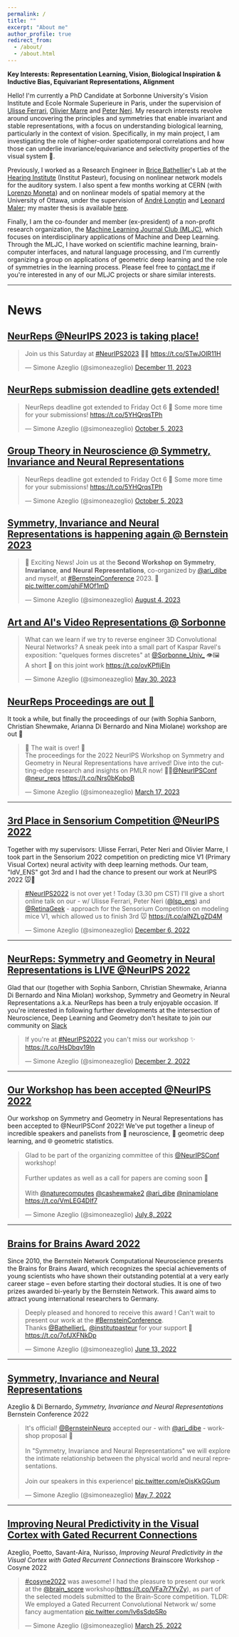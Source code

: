 ```yaml
---
permalink: /
title: ""
excerpt: "About me"
author_profile: true
redirect_from: 
  - /about/
  - /about.html
---
```


**Key Interests: Representation Learning, Vision, Biological Inspiration & Inductive Bias, Equivariant Representations, Alignment**

Hello! I'm currently a PhD Candidate at Sorbonne University's Vision Institute and Ecole Normale Superieure in Paris, under the supervision of [Ulisse Ferrari](https://scholar.google.it/citations?user=89XheA0AAAAJ&hl=it), [Olivier Marre](http://oliviermarre.free.fr/) and [Peter Neri](https://sites.google.com/site/neripeter/). My research interests revolve around uncovering the principles and symmetries that enable invariant and stable representations, with a focus on understanding biological learning, particularly in the context of vision. Specifically, in my main project, I am investigating the role of higher-order spatiotemporal correlations and how those can underlie invariance/equivariance and selectivity properties of the visual system 🧠. 

Previously, I worked as a Research Engineer in [Brice Bathellier](https://www.bathellier-lab.org/people/Brice)'s Lab at the [Hearing Institute](https://www.institut-audition.fr/en) (Institut Pasteur), focusing on nonlinear network models for the auditory system. I also spent a few months working at CERN (with [Lorenzo Moneta](https://root.cern/about/team/#Lorenzo%20Moneta)) and on nonlinear models of spatial memory at the University of Ottawa, under the supervision of [André Longtin](https://mysite.science.uottawa.ca/alongtin/) and [Leonard Maler](https://www.uottawa.ca/brain/people/maler-leonard); my master thesis is available [here](/files/Simone_Azeglio_Master_Thesis.pdf).

Finally, I am the co-founder and member (ex-president) of a non-profit research organization, the [Machine Learning Journal Club (MLJC)](https://www.mljc.it), which focuses on interdisciplinary applications of Machine and Deep Learning. Through the MLJC, I have worked on scientific machine learning, brain-computer interfaces, and natural language processing, and I'm currently organizing a group on applications of geometric deep learning and the role of symmetries in the learning process. Please feel free to [contact me](mailto:simone.azeglio@gmail.com) if you're interested in any of our MLJC projects or share similar interests.

-----------

# News


## [NeurReps @NeurIPS 2023 is taking place!](https://www.neurreps.org/)

<blockquote class="twitter-tweet"><p lang="en" dir="ltr">Join us this Saturday at <a href="https://twitter.com/hashtag/NeurIPS2023?src=hash&amp;ref_src=twsrc%5Etfw">#NeurIPS2023</a> 🧠🤯 <a href="https://t.co/STwJOlR11H">https://t.co/STwJOlR11H</a></p>&mdash; Simone Azeglio (@simoneazeglio) <a href="https://twitter.com/simoneazeglio/status/1734298173273788667?ref_src=twsrc%5Etfw">December 11, 2023</a></blockquote> <script async src="https://platform.twitter.com/widgets.js" charset="utf-8"></script>


## [NeurReps submission deadline gets extended!](https://www.neurreps.org/call-for-papers)

<blockquote class="twitter-tweet"><p lang="en" dir="ltr">NeurReps deadline got extended to Friday Oct 6 🥳 Some more time for your submissions! <a href="https://t.co/5YHQrqsTPh">https://t.co/5YHQrqsTPh</a></p>&mdash; Simone Azeglio (@simoneazeglio) <a href="https://twitter.com/simoneazeglio/status/1709861158419583455?ref_src=twsrc%5Etfw">October 5, 2023</a></blockquote> <script async src="https://platform.twitter.com/widgets.js" charset="utf-8"></script>

## [Group Theory in Neuroscience @ Symmetry, Invariance and Neural Representations](https://bernstein-network.de/bernstein-conference/program/satellite-workshops/neural-representations/)

<blockquote class="twitter-tweet"><p lang="en" dir="ltr">NeurReps deadline got extended to Friday Oct 6 🥳 Some more time for your submissions! <a href="https://t.co/5YHQrqsTPh">https://t.co/5YHQrqsTPh</a></p>&mdash; Simone Azeglio (@simoneazeglio) <a href="https://twitter.com/simoneazeglio/status/1709861158419583455?ref_src=twsrc%5Etfw">October 5, 2023</a></blockquote> <script async src="https://platform.twitter.com/widgets.js" charset="utf-8"></script>

## [Symmetry, Invariance and Neural Representations is happening again @ Bernstein 2023](https://bernstein-network.de/bernstein-conference/program/satellite-workshops/neural-representations/)

<blockquote class="twitter-tweet"><p lang="en" dir="ltr">📢 Exciting News! Join us at the 𝐒𝐞𝐜𝐨𝐧𝐝 𝐖𝐨𝐫𝐤𝐬𝐡𝐨𝐩 𝐨𝐧 𝐒𝐲𝐦𝐦𝐞𝐭𝐫𝐲, 𝐈𝐧𝐯𝐚𝐫𝐢𝐚𝐧𝐜𝐞, 𝐚𝐧𝐝 𝐍𝐞𝐮𝐫𝐚𝐥 𝐑𝐞𝐩𝐫𝐞𝐬𝐞𝐧𝐭𝐚𝐭𝐢𝐨𝐧𝐬, co-organized by <a href="https://twitter.com/ari_dibe?ref_src=twsrc%5Etfw">@ari_dibe</a> and myself, at <a href="https://twitter.com/hashtag/BernsteinConference?src=hash&amp;ref_src=twsrc%5Etfw">#BernsteinConference</a> 2023. 🎉 <a href="https://t.co/qhiFMOf1mD">pic.twitter.com/qhiFMOf1mD</a></p>&mdash; Simone Azeglio (@simoneazeglio) <a href="https://twitter.com/simoneazeglio/status/1687456976526077957?ref_src=twsrc%5Etfw">August 4, 2023</a></blockquote> <script async src="https://platform.twitter.com/widgets.js" charset="utf-8"></script>

## [Art and AI's Video Representations @ Sorbonne](https://www.youtube.com/watch?v=2qsx2bEztho&ab_channel=SorbonneUniversit%C3%A9)
<blockquote class="twitter-tweet"><p lang="en" dir="ltr">What can we learn if we try to reverse engineer 3D Convolutional Neural Networks? A sneak peek into a small part of Kaspar Ravel&#39;s exposition: &quot;quelques formes discretes&quot; at <a href="https://twitter.com/Sorbonne_Univ_?ref_src=twsrc%5Etfw">@Sorbonne_Univ_</a> 👁️🖼️ <br>A short 🧵 on this joint work <a href="https://t.co/ovKPfIjEln">https://t.co/ovKPfIjEln</a></p>&mdash; Simone Azeglio (@simoneazeglio) <a href="https://twitter.com/simoneazeglio/status/1663585072673325057?ref_src=twsrc%5Etfw">May 30, 2023</a></blockquote> <script async src="https://platform.twitter.com/widgets.js" charset="utf-8"></script>

## [NeurReps Proceedings are out 🎉](http://proceedings.mlr.press/v197/)

It took a while, but finally the proceedings of our (with Sophia Sanborn, Christian Shewmake, Arianna Di Bernardo and Nina Miolane) workshop are out 🎉

<blockquote class="twitter-tweet"><p lang="en" dir="ltr">🎉 The wait is over! 🎉 <br>The proceedings for the 2022 NeurIPS Workshop on Symmetry and Geometry in Neural Representations have arrived! Dive into the cutting-edge research and insights on PMLR now! 🧠🔥<a href="https://twitter.com/NeurIPSConf?ref_src=twsrc%5Etfw">@NeurIPSConf</a> <a href="https://twitter.com/neur_reps?ref_src=twsrc%5Etfw">@neur_reps</a> <a href="https://t.co/Nrs0bKpboB">https://t.co/Nrs0bKpboB</a></p>&mdash; Simone Azeglio (@simoneazeglio) <a href="https://twitter.com/simoneazeglio/status/1636809810120261633?ref_src=twsrc%5Etfw">March 17, 2023</a></blockquote> <script async src="https://platform.twitter.com/widgets.js" charset="utf-8"></script>

---------

## [3rd Place in Sensorium Competition @NeurIPS 2022](https://sensorium2022.net/home)

Together with my supervisors: Ulisse Ferrari, Peter Neri and Olivier Marre, I took part in the Sensorium 2022 competition on predicting mice V1 (Primary Visual Cortex) neural activity with deep learning methods. Our team, "IdV_ENS" got 3rd and I had the chance to present our work at NeurIPS 2022 🐭🧠

<blockquote class="twitter-tweet"><p lang="en" dir="ltr"><a href="https://twitter.com/hashtag/NeurIPS2022?src=hash&amp;ref_src=twsrc%5Etfw">#NeurIPS2022</a> is not over yet ! Today (3.30 pm CST) I&#39;ll give a short online talk on our - w/ Ulisse Ferrari, Peter Neri (<a href="https://twitter.com/lsp_ens?ref_src=twsrc%5Etfw">@lsp_ens</a>) and <a href="https://twitter.com/RetinaGeek?ref_src=twsrc%5Etfw">@RetinaGeek</a> - approach for the Sensorium Competition on modeling mice V1, which allowed us to finish 3rd 🐭 <a href="https://t.co/alNZLgZD4M">https://t.co/alNZLgZD4M</a></p>&mdash; Simone Azeglio (@simoneazeglio) <a href="https://twitter.com/simoneazeglio/status/1600166755481145345?ref_src=twsrc%5Etfw">December 6, 2022</a></blockquote> <script async src="https://platform.twitter.com/widgets.js" charset="utf-8"></script>

---------

## [NeurReps: Symmetry and Geometry in Neural Representations is LIVE @NeurIPS 2022](https://www.neurreps.org/schedule)

Glad that our (together with Sophia Sanborn, Christian Shewmake, Arianna Di Bernardo and Nina Miolan) workshop, Symmetry and Geometry in Neural Representations a.k.a. NeurReps has been a truly enjoyable occasion. 
If you're interested in following further developments at the intersection of Neuroscience, Deep Learning and Geometry don't hesitate to join our community on [Slack](https://www.neurreps.org/community)


<blockquote class="twitter-tweet"><p lang="en" dir="ltr">If you&#39;re at <a href="https://twitter.com/hashtag/NeurIPS2022?src=hash&amp;ref_src=twsrc%5Etfw">#NeurIPS2022</a> you can&#39;t miss our workshop ✨ <a href="https://t.co/HsDbqv19ln">https://t.co/HsDbqv19ln</a></p>&mdash; Simone Azeglio (@simoneazeglio) <a href="https://twitter.com/simoneazeglio/status/1598788963690377216?ref_src=twsrc%5Etfw">December 2, 2022</a></blockquote> <script async src="https://platform.twitter.com/widgets.js" charset="utf-8"></script>

---------

## [Our Workshop has been accepted @NeurIPS 2022](https://www.neurreps.org/)

Our workshop on Symmetry and Geometry in Neural Representations has been accepted to @NeurIPSConf 2022! 
We've put together a lineup of incredible speakers and panelists from 🧠 neuroscience, 🤖 geometric deep learning, and 🌐 geometric statistics.

<blockquote class="twitter-tweet"><p lang="en" dir="ltr">Glad to be part of the organizing committee of this <a href="https://twitter.com/NeurIPSConf?ref_src=twsrc%5Etfw">@NeurIPSConf</a> workshop! <br><br>Further updates as well as a call for papers are coming soon 👀<br><br>With <a href="https://twitter.com/naturecomputes?ref_src=twsrc%5Etfw">@naturecomputes</a> <a href="https://twitter.com/cashewmake2?ref_src=twsrc%5Etfw">@cashewmake2</a> <a href="https://twitter.com/ari_dibe?ref_src=twsrc%5Etfw">@ari_dibe</a> <a href="https://twitter.com/ninamiolane?ref_src=twsrc%5Etfw">@ninamiolane</a> <a href="https://t.co/VmLEG4DIf7">https://t.co/VmLEG4DIf7</a></p>&mdash; Simone Azeglio (@simoneazeglio) <a href="https://twitter.com/simoneazeglio/status/1545325709840760835?ref_src=twsrc%5Etfw">July 8, 2022</a></blockquote> <script async src="https://platform.twitter.com/widgets.js" charset="utf-8"></script>

---------

## [Brains for Brains Award 2022](https://bernstein-network.de/en/newsroom/news/brains-for-brains-awardee-2022/)

Since 2010, the Bernstein Network Computational Neuroscience presents the Brains for Brains Award, which recognizes the special achievements of young scientists who have shown their outstanding potential at a very early career stage – even before starting their doctoral studies. It is one of two prizes awarded bi-yearly by the Bernstein Network. This award aims to attract young international researchers to Germany.

<blockquote class="twitter-tweet"><p lang="en" dir="ltr">Deeply pleased and honored to receive this award ! Can&#39;t wait to present our work at the <a href="https://twitter.com/hashtag/BernsteinConference?src=hash&amp;ref_src=twsrc%5Etfw">#BernsteinConference</a>. <br>Thanks <a href="https://twitter.com/BathellierL?ref_src=twsrc%5Etfw">@BathellierL</a>, <a href="https://twitter.com/institutpasteur?ref_src=twsrc%5Etfw">@institutpasteur</a> for your support 🧠 <a href="https://t.co/7ofJXFNkDp">https://t.co/7ofJXFNkDp</a></p>&mdash; Simone Azeglio (@simoneazeglio) <a href="https://twitter.com/simoneazeglio/status/1536414586190143489?ref_src=twsrc%5Etfw">June 13, 2022</a></blockquote> <script async src="https://platform.twitter.com/widgets.js" charset="utf-8"></script>

----------

## [Symmetry, Invariance and Neural Representations](https://bernstein-network.de/bernstein-conference/program/satellite-workshops/symmetry-invariance-and-neural-representations/)

Azeglio & Di Bernardo, <i>Symmetry, Invariance and Neural Representations</i> Bernstein Conference 2022

<blockquote class="twitter-tweet"><p lang="en" dir="ltr">It&#39;s official! <a href="https://twitter.com/BernsteinNeuro?ref_src=twsrc%5Etfw">@BernsteinNeuro</a> accepted our - with <a href="https://twitter.com/ari_dibe?ref_src=twsrc%5Etfw">@ari_dibe</a> - workshop proposal 🧠 <br><br>In &quot;Symmetry, Invariance and Neural Representations&quot; we will explore the intimate relationship between the physical world and neural representations. <br><br>Join our speakers in this experience! <a href="https://t.co/eOisKkGGum">pic.twitter.com/eOisKkGGum</a></p>&mdash; Simone Azeglio (@simoneazeglio) <a href="https://twitter.com/simoneazeglio/status/1523036342565105664?ref_src=twsrc%5Etfw">May 7, 2022</a></blockquote> <script async src="https://platform.twitter.com/widgets.js" charset="utf-8"></script>

----------

## [Improving Neural Predictivity in the Visual Cortex with Gated Recurrent Connections](https://openreview.net/references/pdf?id=HbNa-jRWf5)

Azeglio, Poetto, Savant-Aira, Nurisso, <i>Improving Neural Predictivity in the Visual Cortex with Gated Recurrent Connections </i> Brainscore Workshop - Cosyne 2022

<blockquote class="twitter-tweet"><p lang="en" dir="ltr"><a href="https://twitter.com/hashtag/cosyne2022?src=hash&amp;ref_src=twsrc%5Etfw">#cosyne2022</a> was awesome! I had the pleasure to present our work at the <a href="https://twitter.com/brain_score?ref_src=twsrc%5Etfw">@brain_score</a> workshop(<a href="https://t.co/VFa7r7YvZy">https://t.co/VFa7r7YvZy</a>), as part of the selected models submitted to the Brain-Score competition. TLDR: We employed a Gated Recurrent Convolutional Network w/ some fancy augmentation <a href="https://t.co/Iv6sSdpSRo">pic.twitter.com/Iv6sSdpSRo</a></p>&mdash; Simone Azeglio (@simoneazeglio) <a href="https://twitter.com/simoneazeglio/status/1507419565013282821?ref_src=twsrc%5Etfw">March 25, 2022</a></blockquote> <script async src="https://platform.twitter.com/widgets.js" charset="utf-8"></script>

